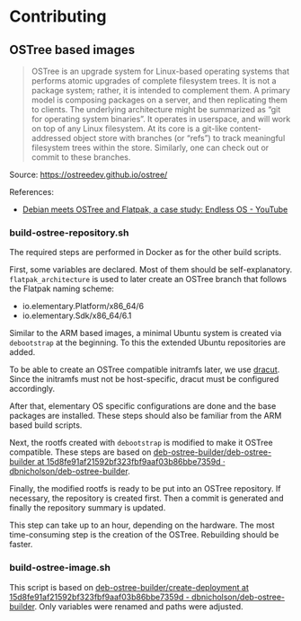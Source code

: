 # Contributing

## OSTree based images

> OSTree is an upgrade system for Linux-based operating systems that performs atomic upgrades of complete filesystem trees. It is not a package system; rather, it is intended to complement them. A primary model is composing packages on a server, and then replicating them to clients. The underlying architecture might be summarized as “git for operating system binaries”. It operates in userspace, and will work on top of any Linux filesystem. At its core is a git-like content-addressed object store with branches (or “refs”) to track meaningful filesystem trees within the store. Similarly, one can check out or commit to these branches.

Source: https://ostreedev.github.io/ostree/

References:
- [Debian meets OSTree and Flatpak, a case study: Endless OS - YouTube](https://www.youtube.com/watch?v=XNDlCADG4ws)

### build-ostree-repository.sh

The required steps are performed in Docker as for the other build scripts.

First, some variables are declared. Most of them should be self-explanatory. `flatpak_architecture` is used to later create an OSTree branch that follows the Flatpak naming scheme:

- io.elementary.Platform/x86_64/6
- io.elementary.Sdk/x86_64/6.1

Similar to the ARM based images, a minimal Ubuntu system is created via `debootstrap` at the beginning. To this the extended Ubuntu repositories are added.

To be able to create an OSTree compatible initramfs later, we use [dracut](https://dracut.wiki.kernel.org/index.php/Main_Page). Since the initramfs must not be host-specific, dracut must be configured accordingly.

After that, elementary OS specific configurations are done and the base packages are installed. These steps should also be familiar from the ARM based build scripts.

Next, the rootfs created with `debootstrap` is modified to make it OSTree compatible. These steps are based on [deb-ostree-builder/deb-ostree-builder at 15d8fe91af21592bf323fbf9aaf03b86bbe7359d · dbnicholson/deb-ostree-builder](https://github.com/dbnicholson/deb-ostree-builder/blob/15d8fe91af21592bf323fbf9aaf03b86bbe7359d/deb-ostree-builder).

Finally, the modified rootfs is ready to be put into an OSTree repository. If necessary, the repository is created first. Then a commit is generated and finally the repository summary is updated.

This step can take up to an hour, depending on the hardware. The most time-consuming step is the creation of the OSTree. Rebuilding should be faster.

### build-ostree-image.sh

This script is based on [deb-ostree-builder/create-deployment at 15d8fe91af21592bf323fbf9aaf03b86bbe7359d - dbnicholson/deb-ostree-builder](https://github.com/dbnicholson/deb-ostree-builder/blob/15d8fe91af21592bf323fbf9aaf03b86bbe7359d/create-deployment). Only variables were renamed and paths were adjusted.
